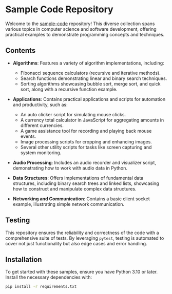# Sample Code Repository

Welcome to the [sample-code](https://github.com/Raito-95/sample-code) repository! This diverse collection spans various topics in computer science and software development, offering practical examples to demonstrate programming concepts and techniques.

## Contents

- **Algorithms**: Features a variety of algorithm implementations, including:
  - Fibonacci sequence calculators (recursive and iterative methods).
  - Search functions demonstrating linear and binary search techniques.
  - Sorting algorithms showcasing bubble sort, merge sort, and quick sort, along with a recursive function example.

- **Applications**: Contains practical applications and scripts for automation and productivity, such as:
  - An auto clicker script for simulating mouse clicks.
  - A currency total calculator in JavaScript for aggregating amounts in different currencies.
  - A game assistance tool for recording and playing back mouse events.
  - Image processing scripts for cropping and enhancing images.
  - Several other utility scripts for tasks like screen capturing and system monitoring.

- **Audio Processing**: Includes an audio recorder and visualizer script, demonstrating how to work with audio data in Python.

- **Data Structures**: Offers implementations of fundamental data structures, including binary search trees and linked lists, showcasing how to construct and manipulate complex data structures.

- **Networking and Communication**: Contains a basic client socket example, illustrating simple network communication.

## Testing

This repository ensures the reliability and correctness of the code with a comprehensive suite of tests. By leveraging `pytest`, testing is automated to cover not just functionality but also edge cases and error handling.

## Installation

To get started with these samples, ensure you have Python 3.10 or later. Install the necessary dependencies with:

```bash
pip install -r requirements.txt
```
